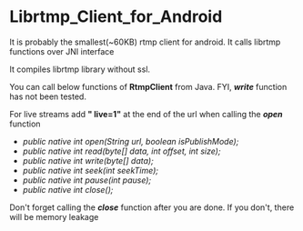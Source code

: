 # Librtmp_Client_for_Android
It is probably the smallest(~60KB) rtmp client for android. It calls librtmp functions over JNI interface


It compiles librtmp library without ssl. 

You can call below functions of **RtmpClient** from Java. FYI, **_write_** function has not been tested.

For live streams add **" live=1"** at the end of the url when calling the **_open_** function

* *public native int open(String url, boolean isPublishMode);*
* *public native int read(byte[] data, int offset, int size);*
* *public native int write(byte[] data);*
* *public native int seek(int seekTime);*
* *public native int pause(int pause);*
* *public native int close();*


Don't forget calling the **_close_** function after you are done. If you don't, there will be memory leakage
